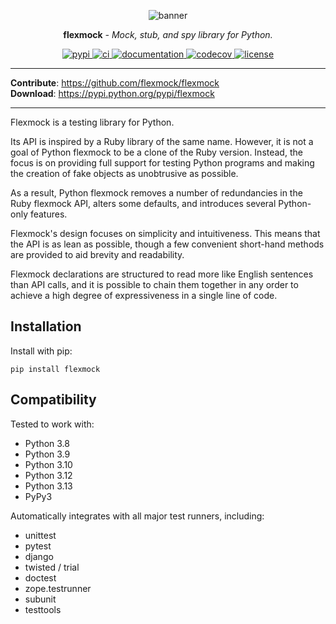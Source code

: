 # Overview

<style>
  /* hide page title */
  #overview {
    display: none;
  }
</style>

<p align="center">
  <img alt="banner" src="https://user-images.githubusercontent.com/25169984/138661460-969caf9e-8e88-4609-87c4-1a0ab9624ee4.png">
</p>

<p align="center"><strong>flexmock</strong> <em>- Mock, stub, and spy library for Python.</em></p>

<p align="center">
<a href="https://pypi.org/project/flexmock/">
  <img src="https://img.shields.io/pypi/v/flexmock" alt="pypi">
</a>
<a href="https://github.com/flexmock/flexmock/actions/workflows/ci.yml">
  <img src="https://github.com/flexmock/flexmock/actions/workflows/ci.yml/badge.svg" alt="ci">
</a>
<a href="https://flexmock.readthedocs.io/">
  <img src="https://img.shields.io/readthedocs/flexmock" alt="documentation">
</a>
<a href="https://codecov.io/gh/flexmock/flexmock">
  <img src="https://codecov.io/gh/flexmock/flexmock/branch/master/graph/badge.svg?token=wRgtiGxhiL" alt="codecov">
</a>
<a href="./LICENSE">
  <img src="https://img.shields.io/pypi/l/flexmock" alt="license">
</a>
</p>

---

<p align="center">

<b>Contribute</b>: <a href="https://github.com/flexmock/flexmock" target="_blank">https://github.com/flexmock/flexmock</a>
<br />
<b>Download</b>: <a href="https://pypi.python.org/pypi/flexmock" target="_blank">https://pypi.python.org/pypi/flexmock</a>

</p>

---

Flexmock is a testing library for Python.

Its API is inspired by a Ruby library of the same name. However, it is not a goal of Python flexmock to be a clone of the Ruby version. Instead, the focus is on providing full support for testing Python programs and making the creation of fake objects as unobtrusive as possible.

As a result, Python flexmock removes a number of redundancies in the Ruby flexmock API, alters some defaults, and introduces several Python-only features.

Flexmock's design focuses on simplicity and intuitiveness. This means that the API is as lean as possible, though a few convenient short-hand methods are provided to aid brevity and readability.

Flexmock declarations are structured to read more like English sentences than API calls, and it is possible to chain them together in any order to achieve a high degree of expressiveness in a single line of code.

## Installation

Install with pip:

```
pip install flexmock
```

## Compatibility

Tested to work with:

- Python 3.8
- Python 3.9
- Python 3.10
- Python 3.12
- Python 3.13
- PyPy3

Automatically integrates with all major test runners, including:

- unittest
- pytest
- django
- twisted / trial
- doctest
- zope.testrunner
- subunit
- testtools
